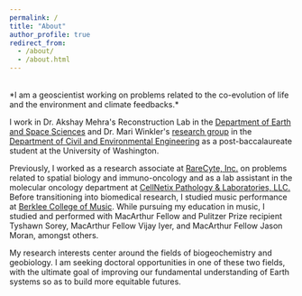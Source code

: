 ```yaml
---
permalink: /
title: "About"
author_profile: true
redirect_from: 
  - /about/
  - /about.html
---
```


<br>
*I am a geoscientist working on problems related to the co-evolution of life and the environment and climate feedbacks.*

I work in Dr. Akshay Mehra's Reconstruction Lab in the <a href='https://www.ess.uw.edu/'>Department of Earth and Space Sciences</a> and Dr. Mari Winkler's <a href='https://winklerlab.com/'>research group</a> in the <a href='https://www.ce.washington.edu/'>Department of Civil and Environmental Engineering</a> as a post-baccalaureate student at the University of Washington.

Previously, I worked as a research associate at <a href="https://rarecyte.com/">RareCyte, Inc.</a> on problems related to spatial biology and immuno-oncology and as a lab assistant in the molecular oncology department at <a href="https://cellnetix.com/">CellNetix Pathology & Laboratories, LLC.</a> Before transitioning into biomedical research, I studied music performance at <a href="https://college.berklee.edu/">Berklee College of Music</a>. While pursuing my education in music, I studied and performed with MacArthur Fellow and Pulitzer Prize recipient Tyshawn Sorey, MacArthur Fellow Vijay Iyer, and MacArthur Fellow Jason Moran, amongst others.

My research interests center around the fields of biogeochemistry and geobiology. I am seeking doctoral opportunities in one of these two fields, with the ultimate goal of improving our fundamental understanding of Earth systems so as to build more equitable futures.
